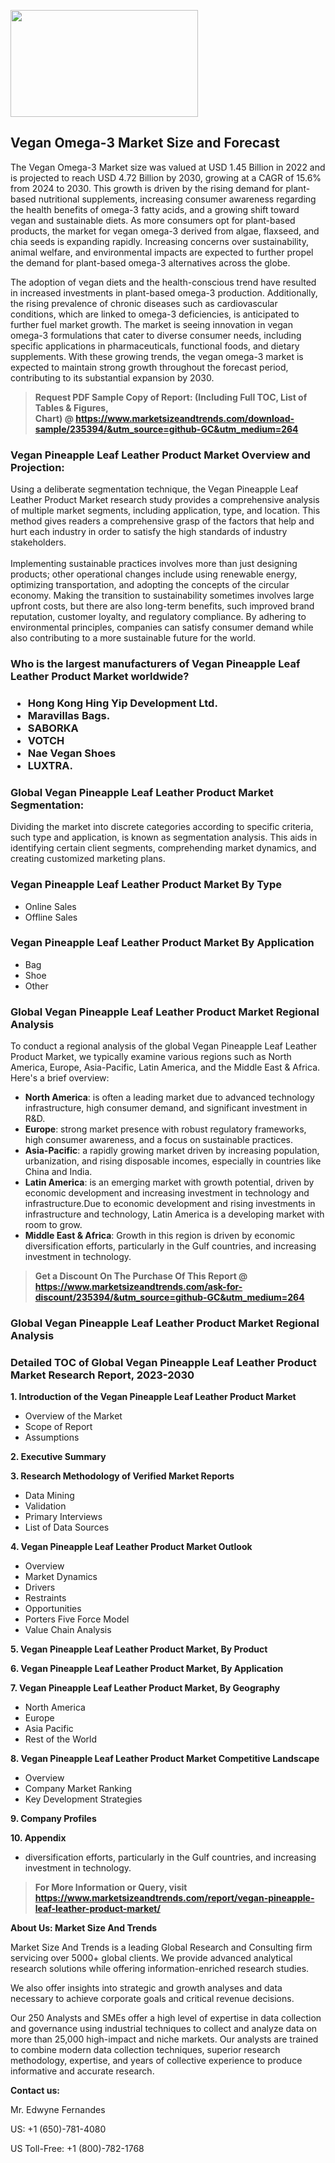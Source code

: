 <p><img class="alignnone size-medium wp-image-20088" src="https://ffe5etoiles.com/wp-content/uploads/2024/12/MST1-300x171.png" alt="" width="300" height="171" /></p><h2>Vegan Omega-3 Market Size and Forecast</h2><p>The Vegan Omega-3 Market size was valued at USD 1.45 Billion in 2022 and is projected to reach USD 4.72 Billion by 2030, growing at a CAGR of 15.6% from 2024 to 2030. This growth is driven by the rising demand for plant-based nutritional supplements, increasing consumer awareness regarding the health benefits of omega-3 fatty acids, and a growing shift toward vegan and sustainable diets. As more consumers opt for plant-based products, the market for vegan omega-3 derived from algae, flaxseed, and chia seeds is expanding rapidly. Increasing concerns over sustainability, animal welfare, and environmental impacts are expected to further propel the demand for plant-based omega-3 alternatives across the globe.</p><p>The adoption of vegan diets and the health-conscious trend have resulted in increased investments in plant-based omega-3 production. Additionally, the rising prevalence of chronic diseases such as cardiovascular conditions, which are linked to omega-3 deficiencies, is anticipated to further fuel market growth. The market is seeing innovation in vegan omega-3 formulations that cater to diverse consumer needs, including specific applications in pharmaceuticals, functional foods, and dietary supplements. With these growing trends, the vegan omega-3 market is expected to maintain strong growth throughout the forecast period, contributing to its substantial expansion by 2030.</p></p><blockquote id="" class=""><strong>Request PDF Sample Copy of Report: (Including Full TOC, List of Tables &amp; Figures, Chart)&nbsp;@&nbsp;<strong><a href="https://www.marketsizeandtrends.com/download-sample/235394/&utm_source=github-GC&utm_medium=264" target="_blank">https://www.marketsizeandtrends.com/download-sample/235394/&utm_source=github-GC&utm_medium=264</a></strong></strong></blockquote><h3 id="" class="">Vegan Pineapple Leaf Leather Product Market&nbsp;Overview and Projection:</h3><p id="" class="">Using a deliberate segmentation technique, the Vegan Pineapple Leaf Leather Product Market research study provides a comprehensive analysis of multiple market segments, including application, type, and location. This method gives readers a comprehensive grasp of the factors that help and hurt each industry in order to satisfy the high standards of industry stakeholders. <br /> <br />Implementing sustainable practices involves more than just designing products; other operational changes include using renewable energy, optimizing transportation, and adopting the concepts of the circular economy. Making the transition to sustainability sometimes involves large upfront costs, but there are also long-term benefits, such improved brand reputation, customer loyalty, and regulatory compliance. By adhering to environmental principles, companies can satisfy consumer demand while also contributing to a more sustainable future for the world.</p><h3 id="" class="">Who is the largest manufacturers of&nbsp;Vegan Pineapple Leaf Leather Product Market worldwide?</h3><h3 class=""><p><ul><li>Hong Kong Hing Yip Development Ltd. </li><li> Maravillas Bags. </li><li> SABORKA </li><li> VOTCH </li><li> Nae Vegan Shoes </li><li> LUXTRA.</li></ul></p></h3><h3 id="" class="">Global&nbsp;Vegan Pineapple Leaf Leather Product Market Segmentation:</h3><p id="" class="">Dividing the market into discrete categories according to specific criteria, such type and application, is known as segmentation analysis. This aids in identifying certain client segments, comprehending market dynamics, and creating customized marketing plans.</p><h3 id="" class="">Vegan Pineapple Leaf Leather Product Market&nbsp;By Type</h3><p><p><ul><li>Online Sales</li><li> Offline Sales</p></li></ul></p></p><h3 id="" class="">Vegan Pineapple Leaf Leather Product Market&nbsp;By Application</h3><p class=""><p><ul><li>Bag</li><li> Shoe</li><li> Other</li></ul></p></p><h3 id="" class="">Global Vegan Pineapple Leaf Leather Product Market Regional Analysis</h3><p id="" class="">To conduct a regional analysis of the global Vegan Pineapple Leaf Leather Product Market, we typically examine various regions such as North America, Europe, Asia-Pacific, Latin America, and the Middle East &amp; Africa. Here's a brief overview:</p><ul><li><strong>North America</strong>: is often a leading market due to advanced technology infrastructure, high consumer demand, and significant investment in R&amp;D.</li><li><strong>Europe</strong>: strong market presence with robust regulatory frameworks, high consumer awareness, and a focus on sustainable practices.</li><li><strong>Asia-Pacific</strong>: a rapidly growing market driven by increasing population, urbanization, and rising disposable incomes, especially in countries like China and India.</li><li><strong>Latin America</strong>: is an emerging market with growth potential, driven by economic development and increasing investment in technology and infrastructure.Due to economic development and rising investments in infrastructure and technology, Latin America is a developing market with room to grow.</li><li><strong>Middle East &amp; Africa</strong>: Growth in this region is driven by economic diversification efforts, particularly in the Gulf countries, and increasing investment in technology.</li></ul><blockquote id="" class=""><strong>Get a Discount On The Purchase Of This Report @ <strong><a href="https://www.marketsizeandtrends.com/ask-for-discount/235394/&utm_source=github-GC&utm_medium=264" target="_blank">https://www.marketsizeandtrends.com/ask-for-discount/235394/&utm_source=github-GC&utm_medium=264</a></strong></strong></blockquote><h3 id="" class="">Global Vegan Pineapple Leaf Leather Product Market Regional Analysis</h3><h3 id="" class="">Detailed TOC of Global Vegan Pineapple Leaf Leather Product Market Research Report, 2023-2030</h3><p id="" class=""><strong>1. Introduction of the Vegan Pineapple Leaf Leather Product Market</strong></p><ul><li>Overview of the Market</li><li>Scope of Report</li><li>Assumptions</li></ul><p id="" class=""><strong>2. Executive Summary</strong></p><p id="" class=""><strong>3. Research Methodology of Verified Market Reports</strong></p><ul><li>Data Mining</li><li>Validation</li><li>Primary Interviews</li><li>List of Data Sources</li></ul><p id="" class=""><strong>4. Vegan Pineapple Leaf Leather Product Market Outlook</strong></p><ul><li>Overview</li><li>Market Dynamics</li><li>Drivers</li><li>Restraints</li><li>Opportunities</li><li>Porters Five Force Model</li><li>Value Chain Analysis</li></ul><p id="" class=""><strong>5. Vegan Pineapple Leaf Leather Product Market, By Product</strong></p><p id="" class=""><strong>6. Vegan Pineapple Leaf Leather Product Market, By Application</strong></p><p id="" class=""><strong>7. Vegan Pineapple Leaf Leather Product Market, By Geography</strong></p><ul><li>North America</li><li>Europe</li><li>Asia Pacific</li><li>Rest of the World</li></ul><p id="" class=""><strong>8. Vegan Pineapple Leaf Leather Product Market Competitive Landscape</strong></p><ul><li>Overview</li><li>Company Market Ranking</li><li>Key Development Strategies</li></ul><p id="" class=""><strong>9. Company Profiles</strong></p><p id="" class=""><strong>10. Appendix</strong></p><ul><li>diversification efforts, particularly in the Gulf countries, and increasing investment in technology.</li></ul><blockquote id="" class=""><strong>For More Information or Query, visit <strong><strong><a href="https://www.marketsizeandtrends.com/report/vegan-pineapple-leaf-leather-product-market/" target="_blank">https://www.marketsizeandtrends.com/report/vegan-pineapple-leaf-leather-product-market/</a></strong></strong></strong></blockquote><p id="" class=""><strong>About Us: Market Size And Trends</strong></p><p id="" class="">Market Size And Trends is a leading Global Research and Consulting firm servicing over 5000+ global clients. We provide advanced analytical research solutions while offering information-enriched research studies.</p><p id="" class="">We also offer insights into strategic and growth analyses and data necessary to achieve corporate goals and critical revenue decisions.</p><p id="" class="">Our 250 Analysts and SMEs offer a high level of expertise in data collection and governance using industrial techniques to collect and analyze data on more than 25,000 high-impact and niche markets. Our analysts are trained to combine modern data collection techniques, superior research methodology, expertise, and years of collective experience to produce informative and accurate research.</p><p id="" class=""><strong>Contact us:</strong></p><p id="" class="">Mr. Edwyne Fernandes</p><p id="" class="">US: +1 (650)-781-4080</p><p id="" class="">US Toll-Free: +1 (800)-782-1768</p>
